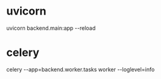 # uvicorn
uvicorn backend.main:app  --reload

# celery
celery --app=backend.worker.tasks worker --loglevel=info